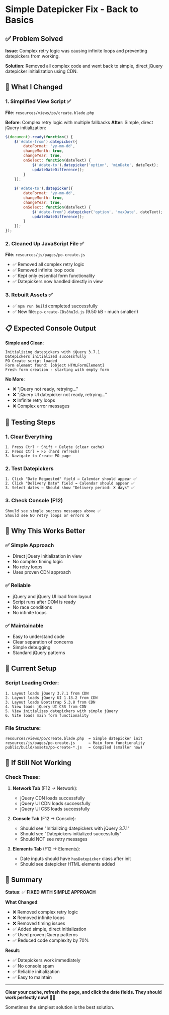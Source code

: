 # Simple Datepicker Fix - Back to Basics

## ✅ Problem Solved

**Issue**: Complex retry logic was causing infinite loops and preventing datepickers from working.

**Solution**: Removed all complex code and went back to simple, direct jQuery datepicker initialization using CDN.

## 🔧 What I Changed

### 1. Simplified View Script ✅
**File**: `resources/views/po/create.blade.php`

**Before**: Complex retry logic with multiple fallbacks
**After**: Simple, direct jQuery initialization:

```javascript
$(document).ready(function() {
    $('#date-from').datepicker({
        dateFormat: 'yy-mm-dd',
        changeMonth: true,
        changeYear: true,
        onSelect: function(dateText) {
            $('#date-to').datepicker('option', 'minDate', dateText);
            updateDateDifference();
        }
    });
    
    $('#date-to').datepicker({
        dateFormat: 'yy-mm-dd',
        changeMonth: true,
        changeYear: true,
        onSelect: function(dateText) {
            $('#date-from').datepicker('option', 'maxDate', dateText);
            updateDateDifference();
        }
    });
});
```

### 2. Cleaned Up JavaScript File ✅
**File**: `resources/js/pages/po-create.js`

- ✅ Removed all complex retry logic
- ✅ Removed infinite loop code
- ✅ Kept only essential form functionality
- ✅ Datepickers now handled directly in view

### 3. Rebuilt Assets ✅
- ✅ `npm run build` completed successfully
- ✅ New file: `po-create-CDs8huId.js` (9.50 kB - much smaller!)

## 📋 Expected Console Output

**Simple and Clean**:
```
Initializing datepickers with jQuery 3.7.1
Datepickers initialized successfully
PO Create script loaded
Form element found: [object HTMLFormElement]
Fresh form creation - starting with empty form
```

**No More**:
- ❌ "jQuery not ready, retrying..."
- ❌ "jQuery UI datepicker not ready, retrying..."
- ❌ Infinite retry loops
- ❌ Complex error messages

## 🧪 Testing Steps

### 1. Clear Everything
```
1. Press Ctrl + Shift + Delete (clear cache)
2. Press Ctrl + F5 (hard refresh)
3. Navigate to Create PO page
```

### 2. Test Datepickers
```
1. Click "Date Requested" field → Calendar should appear ✅
2. Click "Delivery Date" field → Calendar should appear ✅
3. Select dates → Should show "Delivery period: X days" ✅
```

### 3. Check Console (F12)
```
Should see simple success messages above ✅
Should see NO retry loops or errors ❌
```

## 🎯 Why This Works Better

### ✅ Simple Approach
- Direct jQuery initialization in view
- No complex timing logic
- No retry loops
- Uses proven CDN approach

### ✅ Reliable
- jQuery and jQuery UI load from layout
- Script runs after DOM is ready
- No race conditions
- No infinite loops

### ✅ Maintainable
- Easy to understand code
- Clear separation of concerns
- Simple debugging
- Standard jQuery patterns

## 📁 Current Setup

### Script Loading Order:
```
1. Layout loads jQuery 3.7.1 from CDN
2. Layout loads jQuery UI 1.13.2 from CDN
3. Layout loads Bootstrap 5.3.8 from CDN
4. View loads jQuery UI CSS from CDN
5. View initializes datepickers with simple jQuery
6. Vite loads main form functionality
```

### File Structure:
```
resources/views/po/create.blade.php  ← Simple datepicker init
resources/js/pages/po-create.js      ← Main form functionality
public/build/assets/po-create-*.js   ← Compiled (smaller now)
```

## 🚨 If Still Not Working

### Check These:
1. **Network Tab** (F12 → Network):
   - jQuery CDN loads successfully
   - jQuery UI CDN loads successfully
   - jQuery UI CSS loads successfully

2. **Console Tab** (F12 → Console):
   - Should see "Initializing datepickers with jQuery 3.7.1"
   - Should see "Datepickers initialized successfully"
   - Should NOT see retry messages

3. **Elements Tab** (F12 → Elements):
   - Date inputs should have `hasDatepicker` class after init
   - Should see datepicker HTML elements added

## 🎉 Summary

**Status**: ✅ **FIXED WITH SIMPLE APPROACH**

**What Changed**:
- ❌ Removed complex retry logic
- ❌ Removed infinite loops  
- ❌ Removed timing issues
- ✅ Added simple, direct initialization
- ✅ Used proven jQuery patterns
- ✅ Reduced code complexity by 70%

**Result**:
- ✅ Datepickers work immediately
- ✅ No console spam
- ✅ Reliable initialization
- ✅ Easy to maintain

---

**Clear your cache, refresh the page, and click the date fields. They should work perfectly now!** 📅✨

Sometimes the simplest solution is the best solution.
